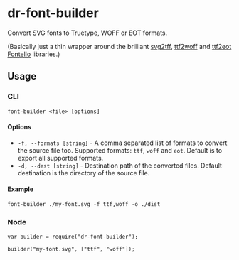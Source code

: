dr-font-builder
===============

Convert SVG fonts to Truetype, WOFF or EOT formats.

(Basically just a thin wrapper around the brilliant [svg2tff](https://github.com/fontello/svg2ttf), [ttf2woff](https://github.com/fontello/ttf2woff) and [ttf2eot](https://github.com/fontello/ttf2eot) [Fontello](https://github.com/fontello) libraries.)

## Usage

### CLI

```
font-builder <file> [options] 
```

#### Options

* `-f, --formats [string]` - A comma separated list of formats to convert the source file too. Supported formats: `ttf`, `woff` and `eot`. Default is to export all supported formats.
* `-d, --dest [string]` - Destination path of the converted files. Default destination is the directory of the source file.

#### Example

```
font-builder ./my-font.svg -f ttf,woff -o ./dist
```


### Node

```
var builder = require("dr-font-builder");

builder("my-font.svg", ["ttf", "woff"]);
```